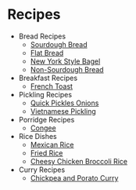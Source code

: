 # Recipes

- Bread Recipes
  - [Sourdough Bread](./bread-recipes/sourdough-bread.md)
  - [Flat Bread](./bread-recipes/flat-bread.md)
  - [New York Style Bagel](./bread-recipes/new-york-style-bagel.md)
  - [Non-Sourdough Bread](./bread-recipes/non-sourdough-bread.md)
- Breakfast Recipes
  - [French Toast](./breakfast-recipes/french-toast.md)
- Pickling Recipes
  - [Quick Pickles Onions](./pickling-recipes/quick-pickled-onions.md)
  - [Vietnamese Pickling](./pickling-recipes/vietnamese-pickling.md)
- Porridge Recipes
  - [Congee](./porridge-recipes/congee.md)
- Rice Dishes
  - [Mexican Rice](./rice-dishes/mexican-rice.md)
  - [Fried Rice](./rice-dishes/fried-rice.md)
  - [Cheesy Chicken Broccoli Rice](https://www.jocooks.com/recipes/one-pot-cheesy-chicken-broccoli-rice-casserole/)
- Curry Recipes
  - [Chickpea and Porato Curry](./curry-recipes/chickpea-potato-curry.md)
